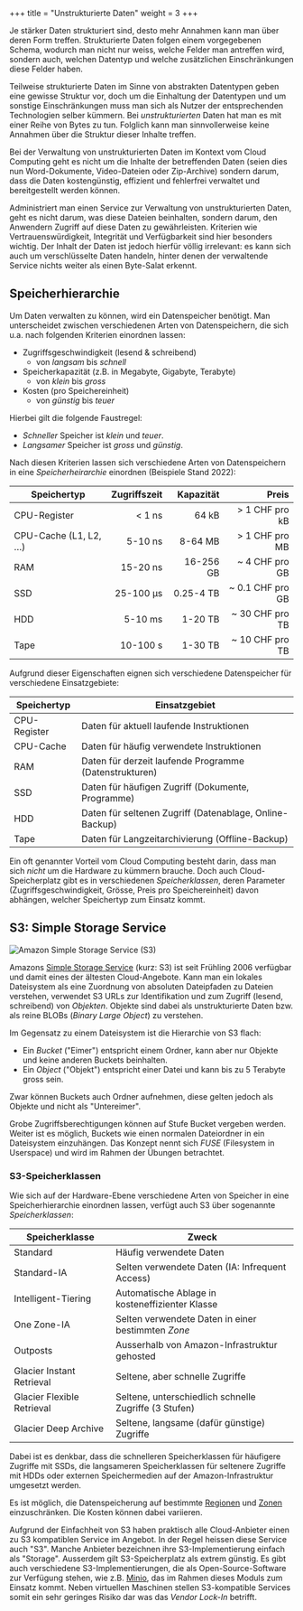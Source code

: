 +++
title = "Unstrukturierte Daten"
weight = 3
+++

Je stärker Daten strukturiert sind, desto mehr Annahmen kann man über deren Form treffen. Strukturierte Daten folgen einem vorgegebenen Schema, wodurch man nicht nur weiss, welche Felder man antreffen wird, sondern auch, welchen Datentyp und welche zusätzlichen Einschränkungen diese Felder haben.

Teilweise strukturierte Daten im Sinne von abstrakten Datentypen geben eine gewisse Struktur vor, doch
um die Einhaltung der Datentypen und um sonstige Einschränkungen muss man sich
als Nutzer der entsprechenden Technologien selber kümmern. Bei _unstrukturierten_ Daten hat man es mit einer Reihe von Bytes zu tun. Folglich kann man sinnvollerweise keine Annahmen über die Struktur dieser Inhalte treffen.

Bei der Verwaltung von unstrukturierten Daten im Kontext vom Cloud Computing geht es nicht um die Inhalte der betreffenden Daten (seien dies nun Word-Dokumente, Video-Dateien oder Zip-Archive) sondern darum, dass die Daten kostengünstig, effizient und fehlerfrei verwaltet und bereitgestellt werden können. 

Administriert man einen Service zur Verwaltung von unstrukturierten Daten, geht es nicht darum, was diese Dateien beinhalten, sondern darum, den Anwendern Zugriff auf diese Daten zu gewährleisten. Kriterien wie Vertrauenswürdigkeit, Integrität und Verfügbarkeit sind hier besonders wichtig. Der Inhalt der Daten ist jedoch hierfür völlig irrelevant: es kann sich auch um verschlüsselte Daten handeln, hinter denen der verwaltende Service nichts weiter als einen Byte-Salat erkennt.

## Speicherhierarchie

Um Daten verwalten zu können, wird ein Datenspeicher benötigt. Man unterscheidet zwischen verschiedenen Arten von Datenspeichern, die sich u.a. nach folgenden Kriterien einordnen lassen:

- Zugriffsgeschwindigkeit (lesend & schreibend)
    - von _langsam_ bis _schnell_
- Speicherkapazität (z.B. in Megabyte, Gigabyte, Terabyte)
    - von _klein_ bis _gross_
- Kosten (pro Speichereinheit)
    - von _günstig_ bis _teuer_

Hierbei gilt die folgende Faustregel:

- _Schneller_ Speicher ist _klein_ und _teuer_.
- _Langsamer_ Speicher ist _gross_ und _günstig_.

Nach diesen Kriterien lassen sich verschiedene Arten von Datenspeichern in eine _Speicherheirarchie_ einordnen (Beispiele Stand 2022):

| **Speichertyp**       | **Zugriffszeit** | **Kapazität** |        **Preis** |
|-----------------------|-----------------:|--------------:|-----------------:|
| CPU-Register          |           < 1 ns |         64 kB |   > 1 CHF pro kB |
| CPU-Cache (L1, L2, …) |          5-10 ns |       8-64 MB |   > 1 CHF pro MB |
| RAM                   |         15-20 ns |     16-256 GB |   ~ 4 CHF pro GB |
| SSD                   |        25-100 µs |     0.25-4 TB | ~ 0.1 CHF pro GB |
| HDD                   |          5-10 ms |       1-20 TB |  ~ 30 CHF pro TB |
| Tape                  |         10-100 s |       1-30 TB |  ~ 10 CHF pro TB |

Aufgrund dieser Eigenschaften eignen sich verschiedene Datenspeicher für verschiedene Einsatzgebiete:

| **Speichertyp** | **Einsatzgebiet**                                       |
|-----------------|---------------------------------------------------------|
| CPU-Register    | Daten für aktuell laufende Instruktionen                |
| CPU-Cache       | Daten für häufig verwendete Instruktionen               |
| RAM             | Daten für derzeit laufende Programme (Datenstrukturen)  |
| SSD             | Daten für häufigen Zugriff (Dokumente, Programme)       |
| HDD             | Daten für seltenen Zugriff (Datenablage, Online-Backup) |
| Tape            | Daten für Langzeitarchivierung (Offline-Backup)         |

Ein oft genannter Vorteil vom Cloud Computing besteht darin, dass man sich _nicht_ um die Hardware zu kümmern brauche. Doch auch Cloud-Speicherplatz gibt es in verschiedenen _Speicherklassen_, deren Parameter (Zugriffsgeschwindigkeit, Grösse, Preis pro Speichereinheit) davon abhängen, welcher Speichertyp zum Einsatz kommt.

## S3: Simple Storage Service

![Amazon Simple Storage Service (S3)](/img/amazon-s3-logo.png)

Amazons [Simple Storage Service](https://aws.amazon.com/de/s3/_) (kurz: S3) ist seit Frühling 2006 verfügbar und damit eines der ältesten Cloud-Angebote. Kann man ein lokales Dateisystem als eine Zuordnung von absoluten Dateipfaden zu Dateien verstehen, verwendet S3 URLs zur Identifikation und zum Zugriff (lesend, schreibend) von _Objekten_. Objekte sind dabei als unstrukturierte Daten bzw. als reine BLOBs (_Binary Large Object_) zu verstehen.

Im Gegensatz zu einem Dateisystem ist die Hierarchie von S3 flach:

- Ein _Bucket_ ("Eimer") entspricht einem Ordner, kann aber nur Objekte und keine anderen Buckets beinhalten.
- Ein _Object_ ("Objekt") entspricht einer Datei und kann bis zu 5 Terabyte gross sein.

Zwar können Buckets auch Ordner aufnehmen, diese gelten jedoch als Objekte und nicht als "Untereimer".

Grobe Zugriffsberechtigungen können auf Stufe Bucket vergeben werden. Weiter ist es möglich, Buckets wie einen normalen Dateiordner in ein Dateisystem einzuhängen. Das Konzept nennt sich _FUSE_ (Filesystem in Userspace) und wird im Rahmen der Übungen betrachtet.

### S3-Speicherklassen

Wie sich auf der Hardware-Ebene verschiedene Arten von Speicher in eine Speicherhierarchie einordnen lassen, verfügt auch S3 über sogenannte _Speicherklassen_:

| **Speicherklasse**         | **Zweck**                                             |
|----------------------------|-------------------------------------------------------|
| Standard                   | Häufig verwendete Daten                               |
| Standard-IA                | Selten verwendete Daten (IA: Infrequent Access)       |
| Intelligent-Tiering        | Automatische Ablage in kosteneffizienter Klasse       |
| One Zone-IA                | Selten verwendete Daten in einer bestimmten _Zone_    |
| Outposts                   | Ausserhalb von Amazon-Infrastruktur gehosted          |
| Glacier Instant Retrieval  | Seltene, aber schnelle Zugriffe                       |
| Glacier Flexible Retrieval | Seltene, unterschiedlich schnelle Zugriffe (3 Stufen) |
| Glacier Deep Archive       | Seltene, langsame (dafür günstige) Zugriffe           |

Dabei ist es denkbar, dass die schnelleren Speicherklassen für häufigere Zugriffe mit SSDs, die langsameren Speicherklassen für seltenere Zugriffe mit HDDs oder externen Speichermedien auf der Amazon-Infrastruktur umgesetzt werden.

Es ist möglich, die Datenspeicherung auf bestimmte [Regionen](/theorie/cloud-infrastruktur/#eu-us-regionen) und [Zonen](/theorie/cloud-infrastruktur/#european_castle-japanese_castle-zonen)
einzuschränken. Die Kosten können dabei variieren.

Aufgrund der Einfachheit von S3 haben praktisch alle Cloud-Anbieter einen zu S3 kompatiblen Service im Angebot.  In der Regel heissen diese Service auch "S3".  Manche Anbieter bezeichnen ihre S3-Implementierung einfach als "Storage".  Ausserdem gilt S3-Speicherplatz als extrem günstig. Es gibt auch verschiedene S3-Implementierungen, die als Open-Source-Software zur Verfügung stehen, wie z.B. [Minio](https://min.io/), das im Rahmen dieses Moduls zum Einsatz kommt.  Neben virtuellen Maschinen stellen S3-kompatible Services somit ein sehr geringes Risiko dar was das _Vendor Lock-In_ betrifft.
